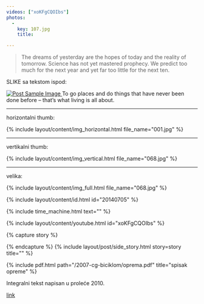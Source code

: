 ```yaml
---
videos: ["xoKFgCQOIbs"]
photos:
  -
    key: 107.jpg
    title: 

---
```


<blockquote>The dreams of yesterday are the hopes of today and the reality of tomorrow. Science has not yet mastered prophecy. We predict too much for the next year and yet far too little for the next ten.</blockquote>


SLIKE
  sa tekstom ispod:
  
  <a href="#">
      <img src="img/post-sample-image.jpg" alt="Post Sample Image">
  </a>
  <span class="caption text-muted">To go places and do things that have never been done before – that’s what living is all about.</span>

  ---
  horizontalni thumb:
  
  {% include layout/content/img_horizontal.html file_name="001.jpg" %}
  
  ---
  vertikalni thumb:

  {% include layout/content/img_vertical.html file_name="068.jpg" %}
  
  ---
  velika:
  
  {% include layout/content/img_full.html file_name="068.jpg" %}





{% include layout/content/id.html id="20140705" %}

{% include time_machine.html text="" %}

{% include layout/content/youtube.html id="xoKFgCQOIbs" %}


{% capture story %}
<p></p>
{% endcapture %}
{% include layout/post/side_story.html story=story title="" %}

{% include pdf.html path="/2007-cg-biciklom/oprema.pdf" title="spisak opreme" %}


<span class="caption text-muted pull-right">Integralni tekst napisan u proleće 2010.</span>

<a href="#" class="external">link</a>